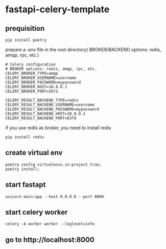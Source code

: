 # fastapi-celery-template

## prequisition
```
pip install poetry
```
prepare a .env file in the root directory( BROKER/BACKEND options: redis, amqp, rpc, etc.)
```
# Celery configuration
# BROKER options: redis, amqp, rpc, etc.
CELERY_BROKER_TYPE=amqp
CELERY_BROKER_USERNAME=username
CELERY_BROKER_PASSWORD=mypassword
CELERY_BROKER_HOST=10.8.0.1
CELERY_BROKER_PORT=5672

CELERY_RESULT_BACKEND_TYPE=redis
CELERY_RESULT_BACKEND_USERNAME=username
CELERY_RESULT_BACKEND_PASSWORD=mypassword
CELERY_RESULT_BACKEND_HOST=10.8.0.1
CELERY_RESULT_BACKEND_PORT=6379
```

if you use redis as broker, you need to install redis 
```
pip install redis
```

## create virtual env

```
poetry config virtualenvs.in-project true;
poetry install;
```

## start fastapt
```
uvicorn main:app --host 0.0.0.0 --port 8000
```

## start celery worker
```
celery -A worker worker --loglevel=info
```

## go to http://localhost:8000